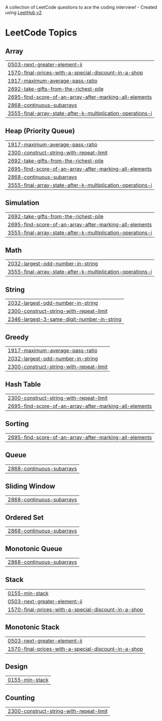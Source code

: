 A collection of LeetCode questions to ace the coding interview! - Created using [LeetHub v2](https://github.com/arunbhardwaj/LeetHub-2.0)
<!---LeetCode Topics Start-->
# LeetCode Topics
## Array
|  |
| ------- |
| [0503-next-greater-element-ii](https://github.com/Charishma974/Daily-Practice/tree/master/0503-next-greater-element-ii) |
| [1570-final-prices-with-a-special-discount-in-a-shop](https://github.com/Charishma974/Daily-Practice/tree/master/1570-final-prices-with-a-special-discount-in-a-shop) |
| [1917-maximum-average-pass-ratio](https://github.com/Charishma974/Daily-Practice/tree/master/1917-maximum-average-pass-ratio) |
| [2692-take-gifts-from-the-richest-pile](https://github.com/Charishma974/Daily-Practice/tree/master/2692-take-gifts-from-the-richest-pile) |
| [2695-find-score-of-an-array-after-marking-all-elements](https://github.com/Charishma974/Daily-Practice/tree/master/2695-find-score-of-an-array-after-marking-all-elements) |
| [2868-continuous-subarrays](https://github.com/Charishma974/Daily-Practice/tree/master/2868-continuous-subarrays) |
| [3555-final-array-state-after-k-multiplication-operations-i](https://github.com/Charishma974/Daily-Practice/tree/master/3555-final-array-state-after-k-multiplication-operations-i) |
## Heap (Priority Queue)
|  |
| ------- |
| [1917-maximum-average-pass-ratio](https://github.com/Charishma974/Daily-Practice/tree/master/1917-maximum-average-pass-ratio) |
| [2300-construct-string-with-repeat-limit](https://github.com/Charishma974/Daily-Practice/tree/master/2300-construct-string-with-repeat-limit) |
| [2692-take-gifts-from-the-richest-pile](https://github.com/Charishma974/Daily-Practice/tree/master/2692-take-gifts-from-the-richest-pile) |
| [2695-find-score-of-an-array-after-marking-all-elements](https://github.com/Charishma974/Daily-Practice/tree/master/2695-find-score-of-an-array-after-marking-all-elements) |
| [2868-continuous-subarrays](https://github.com/Charishma974/Daily-Practice/tree/master/2868-continuous-subarrays) |
| [3555-final-array-state-after-k-multiplication-operations-i](https://github.com/Charishma974/Daily-Practice/tree/master/3555-final-array-state-after-k-multiplication-operations-i) |
## Simulation
|  |
| ------- |
| [2692-take-gifts-from-the-richest-pile](https://github.com/Charishma974/Daily-Practice/tree/master/2692-take-gifts-from-the-richest-pile) |
| [2695-find-score-of-an-array-after-marking-all-elements](https://github.com/Charishma974/Daily-Practice/tree/master/2695-find-score-of-an-array-after-marking-all-elements) |
| [3555-final-array-state-after-k-multiplication-operations-i](https://github.com/Charishma974/Daily-Practice/tree/master/3555-final-array-state-after-k-multiplication-operations-i) |
## Math
|  |
| ------- |
| [2032-largest-odd-number-in-string](https://github.com/Charishma974/Daily-Practice/tree/master/2032-largest-odd-number-in-string) |
| [3555-final-array-state-after-k-multiplication-operations-i](https://github.com/Charishma974/Daily-Practice/tree/master/3555-final-array-state-after-k-multiplication-operations-i) |
## String
|  |
| ------- |
| [2032-largest-odd-number-in-string](https://github.com/Charishma974/Daily-Practice/tree/master/2032-largest-odd-number-in-string) |
| [2300-construct-string-with-repeat-limit](https://github.com/Charishma974/Daily-Practice/tree/master/2300-construct-string-with-repeat-limit) |
| [2346-largest-3-same-digit-number-in-string](https://github.com/Charishma974/Daily-Practice/tree/master/2346-largest-3-same-digit-number-in-string) |
## Greedy
|  |
| ------- |
| [1917-maximum-average-pass-ratio](https://github.com/Charishma974/Daily-Practice/tree/master/1917-maximum-average-pass-ratio) |
| [2032-largest-odd-number-in-string](https://github.com/Charishma974/Daily-Practice/tree/master/2032-largest-odd-number-in-string) |
| [2300-construct-string-with-repeat-limit](https://github.com/Charishma974/Daily-Practice/tree/master/2300-construct-string-with-repeat-limit) |
## Hash Table
|  |
| ------- |
| [2300-construct-string-with-repeat-limit](https://github.com/Charishma974/Daily-Practice/tree/master/2300-construct-string-with-repeat-limit) |
| [2695-find-score-of-an-array-after-marking-all-elements](https://github.com/Charishma974/Daily-Practice/tree/master/2695-find-score-of-an-array-after-marking-all-elements) |
## Sorting
|  |
| ------- |
| [2695-find-score-of-an-array-after-marking-all-elements](https://github.com/Charishma974/Daily-Practice/tree/master/2695-find-score-of-an-array-after-marking-all-elements) |
## Queue
|  |
| ------- |
| [2868-continuous-subarrays](https://github.com/Charishma974/Daily-Practice/tree/master/2868-continuous-subarrays) |
## Sliding Window
|  |
| ------- |
| [2868-continuous-subarrays](https://github.com/Charishma974/Daily-Practice/tree/master/2868-continuous-subarrays) |
## Ordered Set
|  |
| ------- |
| [2868-continuous-subarrays](https://github.com/Charishma974/Daily-Practice/tree/master/2868-continuous-subarrays) |
## Monotonic Queue
|  |
| ------- |
| [2868-continuous-subarrays](https://github.com/Charishma974/Daily-Practice/tree/master/2868-continuous-subarrays) |
## Stack
|  |
| ------- |
| [0155-min-stack](https://github.com/Charishma974/Daily-Practice/tree/master/0155-min-stack) |
| [0503-next-greater-element-ii](https://github.com/Charishma974/Daily-Practice/tree/master/0503-next-greater-element-ii) |
| [1570-final-prices-with-a-special-discount-in-a-shop](https://github.com/Charishma974/Daily-Practice/tree/master/1570-final-prices-with-a-special-discount-in-a-shop) |
## Monotonic Stack
|  |
| ------- |
| [0503-next-greater-element-ii](https://github.com/Charishma974/Daily-Practice/tree/master/0503-next-greater-element-ii) |
| [1570-final-prices-with-a-special-discount-in-a-shop](https://github.com/Charishma974/Daily-Practice/tree/master/1570-final-prices-with-a-special-discount-in-a-shop) |
## Design
|  |
| ------- |
| [0155-min-stack](https://github.com/Charishma974/Daily-Practice/tree/master/0155-min-stack) |
## Counting
|  |
| ------- |
| [2300-construct-string-with-repeat-limit](https://github.com/Charishma974/Daily-Practice/tree/master/2300-construct-string-with-repeat-limit) |
<!---LeetCode Topics End-->